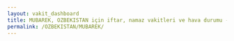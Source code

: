 ```yaml
---
layout: vakit_dashboard
title: MUBAREK, OZBEKISTAN için iftar, namaz vakitleri ve hava durumu - ilçe/eyalet seç
permalink: /OZBEKISTAN/MUBAREK/
---
```


<script type="text/javascript">
  var GLOBAL_COUNTRY = 'OZBEKISTAN';
  var GLOBAL_CITY = 'MUBAREK';
  var GLOBAL_STATE = '';
  var lat = 72;
  var lon = 21;
</script>
